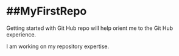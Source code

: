 ##MyFirstRepo
===========

Getting started with Git Hub repo will help orient me to the Git Hub experience.

I am working on my repository expertise.
